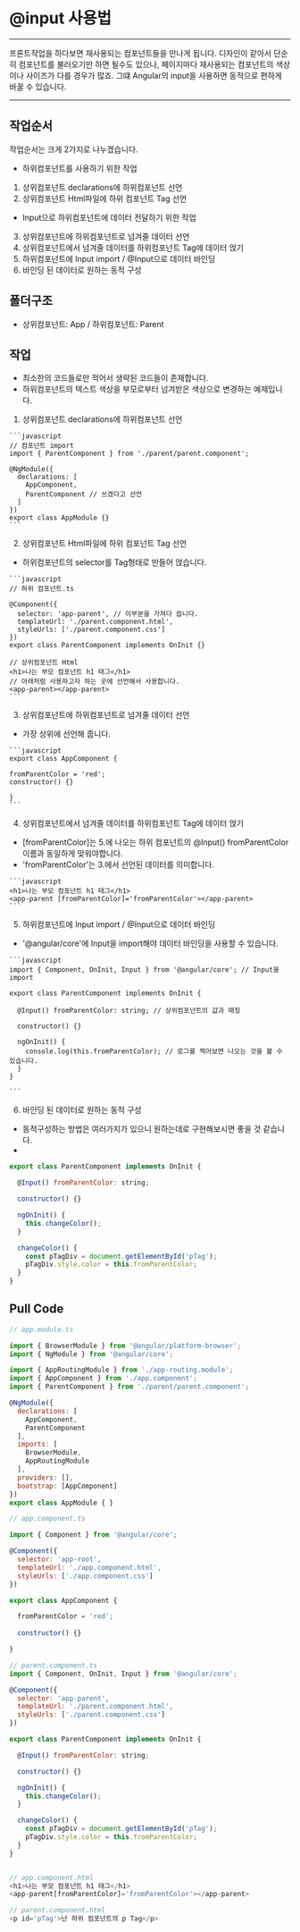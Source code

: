 # @input 사용법
- - -
프론트작업을 하다보면 재사용되는 컴포넌트들을 만나게 됩니다.
디자인이 같아서 단순히 컴포넌트를 불러오기만 하면 될수도 있으나,
페이지마다 재사용되는 컴포넌트의 색상이나 사이즈가 다를 경우가 많죠.
그떄 Angular의 input을 사용하면 동적으로 편하게 바꿀 수 있습니다.
- - -

작업순서
------
작업순서는 크게 2가지로 나누겠습니다.

 - 하위컴포넌트를 사용하기 위한 작업 
  1. 상위컴포넌트 declarations에 하위컴포넌트 선언
  2. 상위컴포넌트 Html파일에 하위 컴포넌트 Tag 선언

 - Input으로 하위컴포넌트에 데이터 전달하기 위한 작업 
  3. 상위컴포넌트에 하위컴포넌트로 넘겨줄 데이터 선언
  4. 상위컴포넌트에서 넘겨줄 데이터를 하위컴포넌트 Tag에 데이터 얹기
  5. 하위컴포넌트에 Input import / @Input으로 데이터 바인딩
  6. 바인딩 된 데이터로 원하는 동적 구성

폴더구조
------
- 상위컴포넌트: App / 하위컴포넌트: Parent


작업
------
 - 최소한의 코드들로만 적어서 생략된 코드들이 존재합니다.
 - 하위컴포넌트의 텍스트 색상을 부모로부터 넘겨받은 색상으로 변경하는 예제입니다.

  1. 상위컴포넌트 declarations에 하위컴포넌트 선언

    ```javascript
    // 컴포넌트 import
    import { ParentComponent } from './parent/parent.component';

    @NgModule({
      declarations: [
        AppComponent,
        ParentComponent // 쓰겠다고 선언
      ]
    })
    export class AppModule {}
    ```

  2. 상위컴포넌트 Html파일에 하위 컴포넌트 Tag 선언

   * 하위컴포넌트의 selector를 Tag형태로 만들어 얹습니다.

    ```javascript
    // 하위 컴포넌트.ts

    @Component({
      selector: 'app-parent', // 이부분을 가져다 씁니다.
      templateUrl: './parent.component.html',
      styleUrls: ['./parent.component.css']
    })
    export class ParentComponent implements OnInit {}

    // 상위컴포넌트 Html
    <h1>나는 부모 컴포넌트 h1 태그</h1>
    // 아래처럼 사용하고자 하는 곳에 선언해서 사용합니다.
    <app-parent></app-parent>
    ```

  3. 상위컴포넌트에 하위컴포넌트로 넘겨줄 데이터 선언

   * 가장 상위에 선언해 줍니다. 

    ```javascript
    export class AppComponent {

    fromParentColor = 'red';  
    constructor() {}
    
    }
    ```

  4. 상위컴포넌트에서 넘겨줄 데이터를 하위컴포넌트 Tag에 데이터 얹기

   * [fromParentColor]는 5.에 나오는 하위 컴포넌트의 @Input() fromParentColor 이름과 동일하게 맞워야합니다.
   * 'fromParentColor'는  3.에서 선언된 데이터를 의미합니다.

    ```javascript
    <h1>나는 부모 컴포넌트 h1 태그</h1>
    <app-parent [fromParentColor]='fromParentColor'></app-parent>
    ```

  5. 하위컴포넌트에 Input import / @Input으로 데이터 바인딩

   * '@angular/core'에 Input을 import해야 데이터 바인딩을 사용할 수 있습니다.

    ```javascript
    import { Component, OnInit, Input } from '@angular/core'; // Input을 import

    export class ParentComponent implements OnInit {

      @Input() fromParentColor: string; // 상위컴포넌트의 값과 매칭

      constructor() {}

      ngOnInit() {
        console.log(this.fromParentColor); // 로그를 찍어보면 나오는 것을 볼 수 있습니다.
      }
    }

    ```

  6. 바인딩 된 데이터로 원하는 동적 구성

   * 동적구성하는 방법은 여러가지가 있으니 원하는데로 구현해보시면 좋을 것 같습니다. 
   * 

  ```javascript
  export class ParentComponent implements OnInit {

    @Input() fromParentColor: string;

    constructor() {}

    ngOnInit() {
      this.changeColor();
    }

    changeColor() {
      const pTagDiv = document.getElementById('pTag');
      pTagDiv.style.color = this.fromParentColor;
    }
  }
  ```

Pull Code 
------

```javascript
// app.module.ts 

import { BrowserModule } from '@angular/platform-browser';
import { NgModule } from '@angular/core';

import { AppRoutingModule } from './app-routing.module';
import { AppComponent } from './app.component';
import { ParentComponent } from './parent/parent.component';

@NgModule({
  declarations: [
    AppComponent,
    ParentComponent
  ],
  imports: [
    BrowserModule,
    AppRoutingModule
  ],
  providers: [],
  bootstrap: [AppComponent]
})
export class AppModule { }

// app.component.ts

import { Component } from '@angular/core';

@Component({
  selector: 'app-root',
  templateUrl: './app.component.html',
  styleUrls: ['./app.component.css']
})

export class AppComponent {

  fromParentColor = 'red'; 
   
  constructor() {}

}

// parent.component.ts
import { Component, OnInit, Input } from '@angular/core';

@Component({
  selector: 'app-parent',
  templateUrl: './parent.component.html',
  styleUrls: ['./parent.component.css']
})

export class ParentComponent implements OnInit {

  @Input() fromParentColor: string;

  constructor() {}

  ngOnInit() {
    this.changeColor();
  }

  changeColor() {
    const pTagDiv = document.getElementById('pTag');
    pTagDiv.style.color = this.fromParentColor;
  }
}


// app.component.html
<h1>나는 부모 컴포넌트 h1 태그</h1>
<app-parent[fromParentColor]='fromParentColor'></app-parent>

// parent.component.html
<p id='pTag'>난 하위 컴포넌트의 p Tag</p>

```
